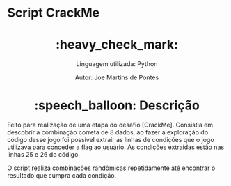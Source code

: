 # Script CrackMe

<h1 align="center"> :heavy_check_mark: </h1>
<p align="center"> Linguagem utilizada: Python <p>
<p align="center"> Autor: Joe Martins de Pontes


<h1 align="center"> :speech_balloon: Descrição </h1>
Feito para realização de uma etapa do desafio [CrackMe]. Consistia em descobrir a combinação correta de 8 dados, ao fazer a exploração do código desse jogo foi possível extrair as linhas de condições que o jogo utilizava para conceder a flag ao usuário. As condições extraídas estão nas linhas 25 e 26 do código.

O script realiza combinações randômicas repetidamente até encontrar o resultado que cumpra cada condição.
